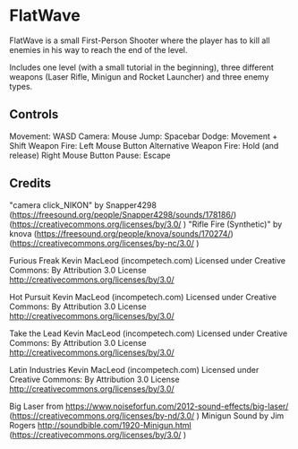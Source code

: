 # FlatWave

FlatWave is a small First-Person Shooter where the player has to kill all enemies in his way to reach the end of the level.

Includes one level (with a small tutorial in the beginning), three different weapons (Laser Rifle, Minigun and Rocket Launcher) and three enemy types.

## Controls

Movement: WASD
Camera: Mouse
Jump: Spacebar
Dodge: Movement + Shift
Weapon Fire: Left Mouse Button
Alternative Weapon Fire: Hold (and release) Right Mouse Button
Pause: Escape

## Credits

"camera click_NIKON" by Snapper4298 (https://freesound.org/people/Snapper4298/sounds/178186/) (https://creativecommons.org/licenses/by/3.0/ )
"Rifle Fire (Synthetic)" by knova (https://freesound.org/people/knova/sounds/170274/) (https://creativecommons.org/licenses/by-nc/3.0/ )

Furious Freak Kevin MacLeod (incompetech.com)
Licensed under Creative Commons: By Attribution 3.0 License
http://creativecommons.org/licenses/by/3.0/

Hot Pursuit Kevin MacLeod (incompetech.com)
Licensed under Creative Commons: By Attribution 3.0 License
http://creativecommons.org/licenses/by/3.0/

Take the Lead Kevin MacLeod (incompetech.com)
Licensed under Creative Commons: By Attribution 3.0 License
http://creativecommons.org/licenses/by/3.0/

Latin Industries Kevin MacLeod (incompetech.com)
Licensed under Creative Commons: By Attribution 3.0 License
http://creativecommons.org/licenses/by/3.0/

Big Laser from https://www.noiseforfun.com/2012-sound-effects/big-laser/ (https://creativecommons.org/licenses/by-nd/3.0/ )
Minigun Sound by Jim Rogers http://soundbible.com/1920-Minigun.html (https://creativecommons.org/licenses/by/3.0/ )